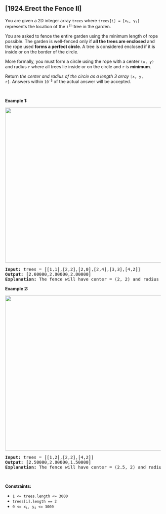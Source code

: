 ## [1924.Erect the Fence II]
<p>You are given a 2D integer array <code>trees</code> where <code>trees[i] = [x<sub>i</sub>, y<sub>i</sub>]</code> represents the location of the <code>i<sup>th</sup></code> tree in the garden.</p>

<p>You are asked to fence the entire garden using the minimum length of rope possible. The garden is well-fenced only if <strong>all the trees are enclosed</strong> and the rope used <strong>forms a perfect circle</strong>. A tree is considered enclosed if it is inside or on the border of the circle.</p>

<p>More formally, you must form a circle using the rope with a center <code>(x, y)</code> and radius <code>r</code> where all trees lie inside or on the circle and <code>r</code> is <strong>minimum</strong>.</p>

<p>Return <em>the center and radius of the circle as a length 3 array </em><code>[x, y, r]</code><em>.</em>&nbsp;Answers within <code>10<sup>-5</sup></code> of the actual answer will be accepted.</p>

<p>&nbsp;</p>
<p><strong class="example">Example 1:</strong></p>

<p><strong><img alt="" src="https://assets.leetcode.com/uploads/2021/07/06/trees1.png" style="width: 510px; height: 501px;" /></strong></p>

<pre>
<strong>Input:</strong> trees = [[1,1],[2,2],[2,0],[2,4],[3,3],[4,2]]
<strong>Output:</strong> [2.00000,2.00000,2.00000]
<strong>Explanation:</strong> The fence will have center = (2, 2) and radius = 2
</pre>

<p><strong class="example">Example 2:</strong></p>

<p><strong><img alt="" src="https://assets.leetcode.com/uploads/2021/07/06/trees2.png" style="width: 510px; height: 501px;" /></strong></p>

<pre>
<strong>Input:</strong> trees = [[1,2],[2,2],[4,2]]
<strong>Output:</strong> [2.50000,2.00000,1.50000]
<strong>Explanation:</strong> The fence will have center = (2.5, 2) and radius = 1.5
</pre>

<p>&nbsp;</p>
<p><strong>Constraints:</strong></p>

<ul>
	<li><code>1 &lt;= trees.length &lt;= 3000</code></li>
	<li><code>trees[i].length == 2</code></li>
	<li><code>0 &lt;= x<sub>i</sub>, y<sub>i</sub> &lt;= 3000</code></li>
</ul>
